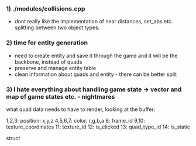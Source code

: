 

### 1) ./modules/collisions.cpp

- dont really like the implementation of near distances, set_abs etc. splitting between two object types. 

### 2) time for entity generation
- need to create entity and save it through the game and it will be the backbone, instead of quads
- preserve and manage entity table
- clean information about quads and entity - there can be better split

### 3) I hate everything about handling game state -> vector and map of game states etc. - nightmares

what quad data needs to have to render, looking at the buffer:

1,2,3: position: x,y,z
4,5,6,7: color:  r,g,b,a
8: frame_id
9,10: texture_coordinates
11: texture_id
12: is_clicked
13: quad_type_id
14: is_static

struct 
